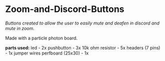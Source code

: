 # Zoom-and-Discord-Buttons

*Buttons created to allow the user to easily mute and deafen in discord and mute in zoom.*

Made with a particle photon board.

__parts used:__
led - 2x
pushbutton - 3x
10k ohm resistor - 5x
headers (7 pins) - 1x
jumper wires
perfboard (25x30) - 1x
